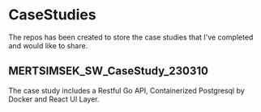 # CaseStudies

The repos has been created to store the case studies that I've completed and would like to share.

## MERTSIMSEK_SW_CaseStudy_230310
The case study includes a Restful Go API, Containerized Postgresql by Docker and React UI Layer.
